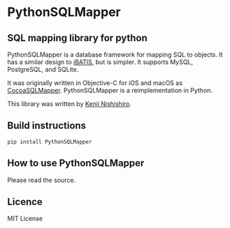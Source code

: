 # PythonSQLMapper
## SQL mapping library for python
PythonSQLMapper is a database framework for mapping SQL to objects.
It has a similar design to [iBATIS](http://ibatis.apache.org), but is simpler.
It supports MySQL, PostgreSQL, and SQLite.

It was originally written in Objective-C for iOS and macOS as [CocoaSQLMapper](https://github.com/marvelph/CocoaSQLMapper).
PythonSQLMapper is a reimplementation in Python.

This library was written by [Kenji Nishishiro](mailto:marvel@programmershigh.org).
## Build instructions
```
pip install PythonSQLMapper
```
## How to use PythonSQLMapper
Please read the source.

## Licence
MIT License
